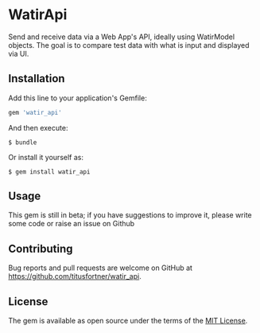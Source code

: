 # WatirApi

Send and receive data via a Web App's API, ideally using WatirModel objects. The goal is to
compare test data with what is input and displayed via UI.

## Installation

Add this line to your application's Gemfile:

```ruby
gem 'watir_api'
```

And then execute:

    $ bundle

Or install it yourself as:

    $ gem install watir_api

## Usage

This gem is still in beta; if you have suggestions to improve it, please write some code or
raise an issue on Github

## Contributing

Bug reports and pull requests are welcome on GitHub at https://github.com/titusfortner/watir_api.

## License

The gem is available as open source under the terms of the [MIT License](https://opensource.org/licenses/MIT).
